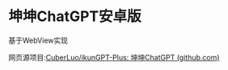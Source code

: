 # 坤坤ChatGPT安卓版

基于WebView实现

网页源项目:[CuberLuo/ikunGPT-Plus: 坤坤ChatGPT (github.com)](https://github.com/CuberLuo/ikunGPT-Plus)